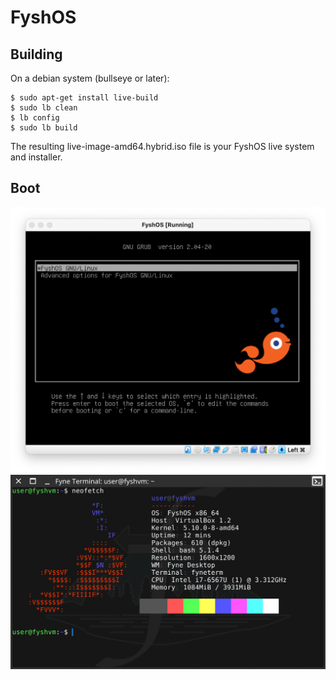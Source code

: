 # FyshOS

## Building

On a debian system (bullseye or later):

```
$ sudo apt-get install live-build
$ sudo lb clean
$ lb config
$ sudo lb build
```

The resulting live-image-amd64.hybrid.iso file is your FyshOS live system
and installer.

## Boot

![](img/boot.png)
![](img/neofetch.png)

